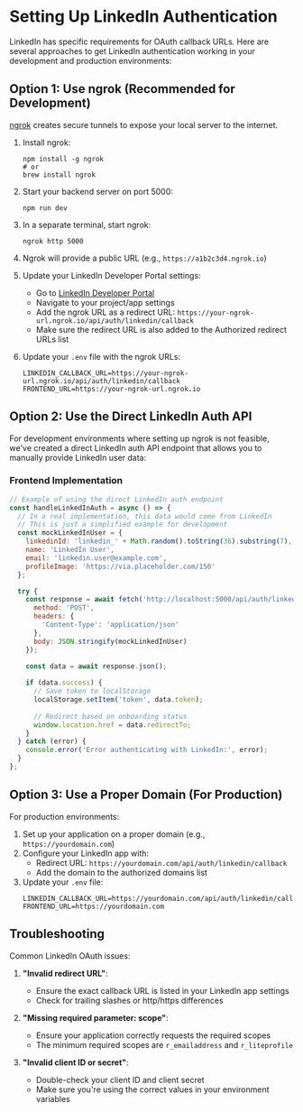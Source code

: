 # Setting Up LinkedIn Authentication

LinkedIn has specific requirements for OAuth callback URLs. Here are several approaches to get LinkedIn authentication working in your development and production environments:

## Option 1: Use ngrok (Recommended for Development)

[ngrok](https://ngrok.com/) creates secure tunnels to expose your local server to the internet.

1. Install ngrok:
   ```
   npm install -g ngrok
   # or
   brew install ngrok
   ```

2. Start your backend server on port 5000:
   ```
   npm run dev
   ```

3. In a separate terminal, start ngrok:
   ```
   ngrok http 5000
   ```

4. Ngrok will provide a public URL (e.g., `https://a1b2c3d4.ngrok.io`)

5. Update your LinkedIn Developer Portal settings:
   - Go to [LinkedIn Developer Portal](https://www.linkedin.com/developers/apps)
   - Navigate to your project/app settings
   - Add the ngrok URL as a redirect URL: `https://your-ngrok-url.ngrok.io/api/auth/linkedin/callback`
   - Make sure the redirect URL is also added to the Authorized redirect URLs list

6. Update your `.env` file with the ngrok URLs:
   ```
   LINKEDIN_CALLBACK_URL=https://your-ngrok-url.ngrok.io/api/auth/linkedin/callback
   FRONTEND_URL=https://your-ngrok-url.ngrok.io
   ```

## Option 2: Use the Direct LinkedIn Auth API

For development environments where setting up ngrok is not feasible, we've created a direct LinkedIn auth API endpoint that allows you to manually provide LinkedIn user data:

### Frontend Implementation

```javascript
// Example of using the direct LinkedIn auth endpoint
const handleLinkedInAuth = async () => {
  // In a real implementation, this data would come from LinkedIn
  // This is just a simplified example for development
  const mockLinkedInUser = {
    linkedinId: 'linkedin_' + Math.random().toString(36).substring(7),
    name: 'LinkedIn User',
    email: 'linkedin.user@example.com',
    profileImage: 'https://via.placeholder.com/150'
  };

  try {
    const response = await fetch('http://localhost:5000/api/auth/linkedin-auth', {
      method: 'POST',
      headers: {
        'Content-Type': 'application/json'
      },
      body: JSON.stringify(mockLinkedInUser)
    });

    const data = await response.json();
    
    if (data.success) {
      // Save token to localStorage
      localStorage.setItem('token', data.token);
      
      // Redirect based on onboarding status
      window.location.href = data.redirectTo;
    }
  } catch (error) {
    console.error('Error authenticating with LinkedIn:', error);
  }
};
```

## Option 3: Use a Proper Domain (For Production)

For production environments:

1. Set up your application on a proper domain (e.g., `https://yourdomain.com`)
2. Configure your LinkedIn app with:
   - Redirect URL: `https://yourdomain.com/api/auth/linkedin/callback`
   - Add the domain to the authorized domains list
3. Update your `.env` file:
   ```
   LINKEDIN_CALLBACK_URL=https://yourdomain.com/api/auth/linkedin/callback
   FRONTEND_URL=https://yourdomain.com
   ```

## Troubleshooting

Common LinkedIn OAuth issues:

1. **"Invalid redirect URL"**:
   - Ensure the exact callback URL is listed in your LinkedIn app settings
   - Check for trailing slashes or http/https differences

2. **"Missing required parameter: scope"**:
   - Ensure your application correctly requests the required scopes
   - The minimum required scopes are `r_emailaddress` and `r_liteprofile`

3. **"Invalid client ID or secret"**:
   - Double-check your client ID and client secret
   - Make sure you're using the correct values in your environment variables 